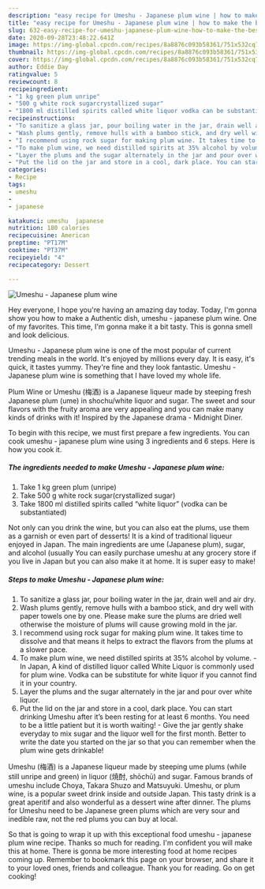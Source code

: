 ```yaml
---
description: "easy recipe for Umeshu - Japanese plum wine | how to make the best Umeshu - Japanese plum wine"
title: "easy recipe for Umeshu - Japanese plum wine | how to make the best Umeshu - Japanese plum wine"
slug: 632-easy-recipe-for-umeshu-japanese-plum-wine-how-to-make-the-best-umeshu-japanese-plum-wine
date: 2020-09-28T23:48:22.641Z
image: https://img-global.cpcdn.com/recipes/8a8876c093b58361/751x532cq70/umeshu-japanese-plum-wine-recipe-main-photo.jpg
thumbnail: https://img-global.cpcdn.com/recipes/8a8876c093b58361/751x532cq70/umeshu-japanese-plum-wine-recipe-main-photo.jpg
cover: https://img-global.cpcdn.com/recipes/8a8876c093b58361/751x532cq70/umeshu-japanese-plum-wine-recipe-main-photo.jpg
author: Eddie Day
ratingvalue: 5
reviewcount: 8
recipeingredient:
- "1 kg green plum unripe"
- "500 g white rock sugarcrystallized sugar"
- "1800 ml distilled spirits called white liquor vodka can be substantiated"
recipeinstructions:
- "To sanitize a glass jar, pour boiling water in the jar, drain well and air dry."
- "Wash plums gently, remove hulls with a bamboo stick, and dry well with paper towels one by one. Please make sure the plums are dried well otherwise the moisture of plums will cause growing mold in the jar."
- "I recommend using rock sugar for making plum wine. It takes time to dissolve and that means it helps to extract the flavors from the plums at a slower pace."
- "To make plum wine, we need distilled spirits at 35% alcohol by volume.  In Japan, A kind of distilled liquor called White Liquor is commonly used for plum wine. Vodka can be substitute for white liquor if you cannot find it in your country."
- "Layer the plums and the sugar alternately in the jar and pour over white liquor."
- "Put the lid on the jar and store in a cool, dark place. You can start drinking Umeshu after it’s been resting for at least 6 months. You need to be a little patient but it is worth waiting! Give the jar gently shake everyday to mix sugar and the liquor well for the first month. Better to write the date you started on the jar so that you can remember when the plum wine gets drinkable!"
categories:
- Recipe
tags:
- umeshu
- 
- japanese

katakunci: umeshu  japanese 
nutrition: 180 calories
recipecuisine: American
preptime: "PT17M"
cooktime: "PT37M"
recipeyield: "4"
recipecategory: Dessert

---
```



![Umeshu - Japanese plum wine](https://img-global.cpcdn.com/recipes/8a8876c093b58361/751x532cq70/umeshu-japanese-plum-wine-recipe-main-photo.jpg)

Hey everyone, I hope you're having an amazing day today. Today, I'm gonna show you how to make a Authentic dish, umeshu - japanese plum wine. One of my favorites. This time, I'm gonna make it a bit tasty. This is gonna smell and look delicious.

Umeshu - Japanese plum wine is one of the most popular of current trending meals in the world. It's enjoyed by millions every day. It is easy, it's quick, it tastes yummy. They're fine and they look fantastic. Umeshu - Japanese plum wine is something that I have loved my whole life.

Plum Wine or Umeshu (梅酒) is a Japanese liqueur made by steeping fresh Japanese plum (ume) in shochu/white liquor and sugar. The sweet and sour flavors with the fruity aroma are very appealing and you can make many kinds of drinks with it! Inspired by the Japanese drama - Midnight Diner.


To begin with this recipe, we must first prepare a few ingredients. You can cook umeshu - japanese plum wine using 3 ingredients and 6 steps. Here is how you cook it.

<!--inarticleads1-->

##### The ingredients needed to make Umeshu - Japanese plum wine:

1. Take 1 kg green plum (unripe)
1. Take 500 g white rock sugar(crystallized sugar)
1. Take 1800 ml distilled spirits called “white liquor” (vodka can be substantiated)


Not only can you drink the wine, but you can also eat the plums, use them as a garnish or even part of desserts! It is a kind of traditional liqueur enjoyed in Japan. The main ingredients are ume (Japanese plum), sugar, and alcohol (usually You can easily purchase umeshu at any grocery store if you live in Japan but you can also make it at home. It is super easy to make! 

<!--inarticleads2-->

##### Steps to make Umeshu - Japanese plum wine:

1. To sanitize a glass jar, pour boiling water in the jar, drain well and air dry.
1. Wash plums gently, remove hulls with a bamboo stick, and dry well with paper towels one by one. Please make sure the plums are dried well otherwise the moisture of plums will cause growing mold in the jar.
1. I recommend using rock sugar for making plum wine. It takes time to dissolve and that means it helps to extract the flavors from the plums at a slower pace.
1. To make plum wine, we need distilled spirits at 35% alcohol by volume.  - In Japan, A kind of distilled liquor called White Liquor is commonly used for plum wine. Vodka can be substitute for white liquor if you cannot find it in your country.
1. Layer the plums and the sugar alternately in the jar and pour over white liquor.
1. Put the lid on the jar and store in a cool, dark place. You can start drinking Umeshu after it’s been resting for at least 6 months. You need to be a little patient but it is worth waiting! - Give the jar gently shake everyday to mix sugar and the liquor well for the first month. Better to write the date you started on the jar so that you can remember when the plum wine gets drinkable!


Umeshu (梅酒) is a Japanese liqueur made by steeping ume plums (while still unripe and green) in liquor (焼酎, shōchū) and sugar. Famous brands of umeshu include Choya, Takara Shuzo and Matsuyuki. Umeshu, or plum wine, is a popular sweet drink inside and outside Japan. This tasty drink is a great aperitif and also wonderful as a dessert wine after dinner. The plums for Umeshu need to be Japanese green plums which are very sour and inedible raw, not the red plums you can buy at local. 

So that is going to wrap it up with this exceptional food umeshu - japanese plum wine recipe. Thanks so much for reading. I'm confident you will make this at home. There is gonna be more interesting food at home recipes coming up. Remember to bookmark this page on your browser, and share it to your loved ones, friends and colleague. Thank you for reading. Go on get cooking!
